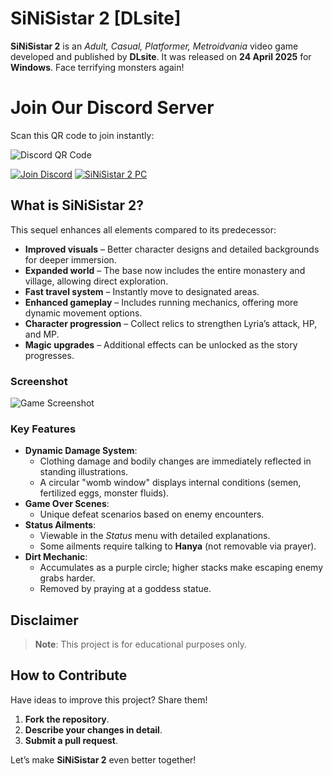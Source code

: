 # SiNiSistar 2 [DLsite]  

**SiNiSistar 2** is an *Adult, Casual, Platformer, Metroidvania* video game developed and published by **DLsite**. It was released on **24 April 2025** for **Windows**. Face terrifying monsters again!  

# Join Our Discord Server

Scan this QR code to join instantly:

![Discord QR Code](https://api.qrserver.com/v1/create-qr-code/?size=200x200&data=https://discord.com/invite/t4kmCEQP2x)

[![Join Discord](https://img.shields.io/badge/Discord-Join%20Server-7289DA?style=for-the-badge&logo=discord&logoColor=white)](https://discord.com/invite/t4kmCEQP2x)
[![SiNiSistar 2 PC](https://img.shields.io/badge/SiNiSistar_2-PC%20Version-FF0000?style=for-the-badge&logo=steam&logoColor=white)](https://tinyurl.com/sinisistar-2-pc)

## What is SiNiSistar 2?  

This sequel enhances all elements compared to its predecessor:  

- **Improved visuals** – Better character designs and detailed backgrounds for deeper immersion.  
- **Expanded world** – The base now includes the entire monastery and village, allowing direct exploration.  
- **Fast travel system** – Instantly move to designated areas.  
- **Enhanced gameplay** – Includes running mechanics, offering more dynamic movement options.  
- **Character progression** – Collect relics to strengthen Lyria’s attack, HP, and MP.  
- **Magic upgrades** – Additional effects can be unlocked as the story progresses.

### Screenshot

![Game Screenshot](https://f95-zone.co/wp-content/uploads/2025/04/SiNiSistar-2-screenshot-1.jpg)

### Key Features  

- **Dynamic Damage System**:  
  - Clothing damage and bodily changes are immediately reflected in standing illustrations.  
  - A circular "womb window" displays internal conditions (semen, fertilized eggs, monster fluids).  
- **Game Over Scenes**:  
  - Unique defeat scenarios based on enemy encounters.  
- **Status Ailments**:  
  - Viewable in the *Status* menu with detailed explanations.  
  - Some ailments require talking to **Hanya** (not removable via prayer).  
- **Dirt Mechanic**:  
  - Accumulates as a purple circle; higher stacks make escaping enemy grabs harder.  
  - Removed by praying at a goddess statue.  

## Disclaimer  

> **Note**: This project is for educational purposes only.  

## How to Contribute  

Have ideas to improve this project? Share them!  

1. **Fork the repository**.  
2. **Describe your changes in detail**.  
3. **Submit a pull request**.  

Let’s make **SiNiSistar 2** even better together!  
